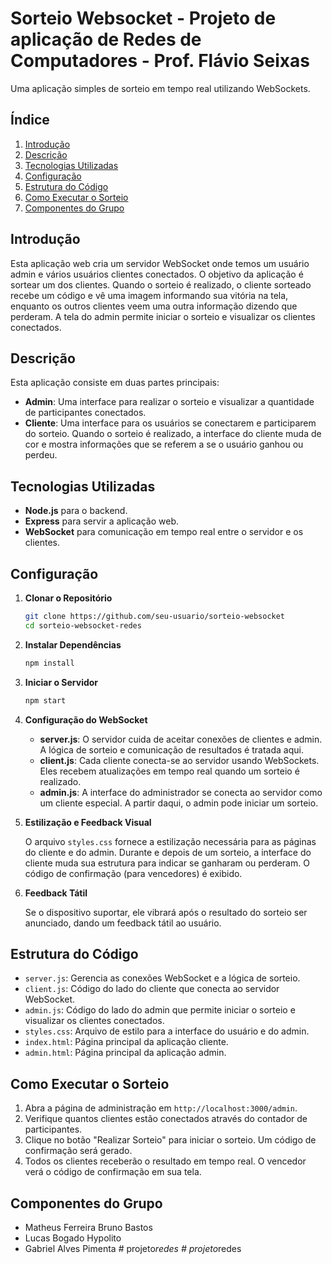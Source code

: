 # Sorteio Websocket - Projeto de aplicação de Redes de Computadores - Prof. Flávio Seixas

Uma aplicação simples de sorteio em tempo real utilizando WebSockets.

## Índice

1. [Introdução](#introdução)
2. [Descrição](#descrição)
3. [Tecnologias Utilizadas](#tecnologias-utilizadas)
4. [Configuração ](#configuração)
5. [Estrutura do Código](#estrutura-do-código)
6. [Como Executar o Sorteio](#como-executar-o-sorteio)
7. [Componentes do Grupo](#componentes-do-grupo)

## Introdução

Esta aplicação web cria um servidor WebSocket onde temos um usuário admin e vários usuários clientes conectados. O objetivo da aplicação é sortear um dos clientes. Quando o sorteio é realizado, o cliente sorteado recebe um código e vê uma imagem informando sua vitória na tela, enquanto os outros clientes veem uma outra informação dizendo que perderam. A tela do admin permite iniciar o sorteio e visualizar os clientes conectados.

## Descrição

Esta aplicação consiste em duas partes principais:

- **Admin**: Uma interface para realizar o sorteio e visualizar a quantidade de participantes conectados.
- **Cliente**: Uma interface para os usuários se conectarem e participarem do sorteio. Quando o sorteio é realizado, a interface do cliente muda de cor e mostra informações que se referem a se o usuário ganhou ou perdeu.

## Tecnologias Utilizadas

- **Node.js** para o backend.
- **Express** para servir a aplicação web.
- **WebSocket** para comunicação em tempo real entre o servidor e os clientes.

## Configuração

1. **Clonar o Repositório**

   ```bash
   git clone https://github.com/seu-usuario/sorteio-websocket
   cd sorteio-websocket-redes
   ```

2. **Instalar Dependências**

   ```bash
   npm install
   ```

3. **Iniciar o Servidor**

   ```bash
   npm start
   ```

4. **Configuração do WebSocket**

   - **server.js**: O servidor cuida de aceitar conexões de clientes e admin. A lógica de sorteio e comunicação de resultados é tratada aqui.
   - **client.js**: Cada cliente conecta-se ao servidor usando WebSockets. Eles recebem atualizações em tempo real quando um sorteio é realizado.
   - **admin.js**: A interface do administrador se conecta ao servidor como um cliente especial. A partir daqui, o admin pode iniciar um sorteio.

5. **Estilização e Feedback Visual**

   O arquivo `styles.css` fornece a estilização necessária para as páginas do cliente e do admin. Durante e depois de um sorteio, a interface do cliente muda sua estrutura para indicar se ganharam ou perderam. O código de confirmação (para vencedores) é exibido.

6. **Feedback Tátil**

   Se o dispositivo suportar, ele vibrará após o resultado do sorteio ser anunciado, dando um feedback tátil ao usuário.

## Estrutura do Código

- `server.js`: Gerencia as conexões WebSocket e a lógica de sorteio.
- `client.js`: Código do lado do cliente que conecta ao servidor WebSocket.
- `admin.js`: Código do lado do admin que permite iniciar o sorteio e visualizar os clientes conectados.
- `styles.css`: Arquivo de estilo para a interface do usuário e do admin.
- `index.html`: Página principal da aplicação cliente.
- `admin.html`: Página principal da aplicação admin.

## Como Executar o Sorteio

1. Abra a página de administração em `http://localhost:3000/admin`.
2. Verifique quantos clientes estão conectados através do contador de participantes.
3. Clique no botão "Realizar Sorteio" para iniciar o sorteio. Um código de confirmação será gerado.
4. Todos os clientes receberão o resultado em tempo real. O vencedor verá o código de confirmação em sua tela.

## Componentes do Grupo
- Matheus Ferreira Bruno Bastos
- Lucas Bogado Hypolito
- Gabriel Alves Pimenta
#   p r o j e t o _ r e d e s 
 
 #   p r o j e t o _ r e d e s 
 
 
